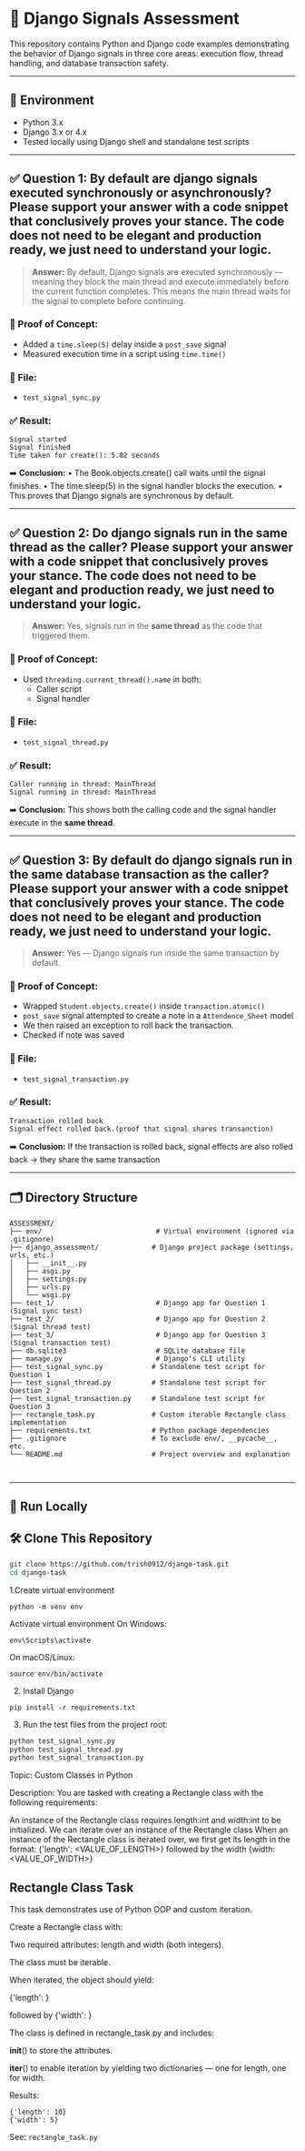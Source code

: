 # 📘 Django Signals Assessment

This repository contains Python and Django code examples demonstrating the behavior of Django signals in three core areas: execution flow, thread handling, and database transaction safety.

---

## 🧪 Environment

- Python 3.x
- Django 3.x or 4.x
- Tested locally using Django shell and standalone test scripts

---

## ✅ Question 1: By default are django signals executed synchronously or asynchronously? Please support your answer with a code snippet that conclusively proves your stance. The code does not need to be elegant and production ready, we just need to understand your logic.

> **Answer:** By default, Django signals are executed synchronously — meaning they block the main thread and execute immediately before the current function completes.
This means the main thread waits for the signal to complete before continuing.

### 🔬 Proof of Concept:
- Added a `time.sleep(5)` delay inside a `post_save` signal
- Measured execution time in a script using `time.time()`

### 📂 File:
- `test_signal_sync.py`

### ✅ Result:
```
Signal started
Signal finished
Time taken for create(): 5.02 seconds
```

➡️ **Conclusion:** 
•	The Book.objects.create() call waits until the signal finishes.
•	The time.sleep(5) in the signal handler blocks the execution.
•	This proves that Django signals are synchronous by default.


---

## ✅ Question 2: Do django signals run in the same thread as the caller? Please support your answer with a code snippet that conclusively proves your stance. The code does not need to be elegant and production ready, we just need to understand your logic.

> **Answer:** Yes, signals run in the **same thread** as the code that triggered them.

### 🔬 Proof of Concept:
- Used `threading.current_thread().name` in both:
  - Caller script
  - Signal handler

### 📂 File:
- `test_signal_thread.py`

### ✅ Result:
```
Caller running in thread: MainThread
Signal running in thread: MainThread
```

➡️ **Conclusion:** This shows both the calling code and the signal handler execute in the **same thread**.

---

## ✅ Question 3: By default do django signals run in the same database transaction as the caller? Please support your answer with a code snippet that conclusively proves your stance. The code does not need to be elegant and production ready, we just need to understand your logic.

> **Answer:** Yes — Django signals run inside the same transaction by default.

### 🔬 Proof of Concept:
- Wrapped `Student.objects.create()` inside `transaction.atomic()`
- `post_save` signal attempted to create a note in a `Attendence_Sheet` model
- We then raised an exception to roll back the transaction.
- Checked if note was saved

### 📂 File:
- `test_signal_transaction.py`

### ✅ Result:
```
Transaction rolled back
Signal effect rolled back.(proof that signal shares transanction)
```

➡️ **Conclusion:** If the transaction is rolled back, signal effects are also rolled back → they share the same transaction


---

## 🗂️ Directory Structure

```
ASSESSMENT/
├── env/                            # Virtual environment (ignored via .gitignore)
├── django_assessment/             # Django project package (settings, urls, etc.)
│   ├── __init__.py
│   ├── asgi.py
│   ├── settings.py
│   ├── urls.py
│   └── wsgi.py
├── test_1/                         # Django app for Question 1 (Signal sync test)
├── test_2/                         # Django app for Question 2 (Signal thread test)
├── test_3/                         # Django app for Question 3 (Signal transaction test)
├── db.sqlite3                      # SQLite database file
├── manage.py                       # Django's CLI utility
├── test_signal_sync.py            # Standalone test script for Question 1
├── test_signal_thread.py          # Standalone test script for Question 2
├── test_signal_transaction.py     # Standalone test script for Question 3
├── rectangle_task.py              # Custom iterable Rectangle class implementation
├── requirements.txt               # Python package dependencies
├── .gitignore                     # To exclude env/, __pycache__, etc.
└── README.md                      # Project overview and explanation



```

---



## 🚀 Run Locally

## 🛠️ Clone This Repository

```bash
git clone https://github.com/trish0912/django-task.git
cd django-task
```
1.Create virtual environment
```
python -m venv env

```
Activate virtual environment
On Windows:
```
env\Scripts\activate

```

On macOS/Linux:
```
source env/bin/activate

```

2. Install Django  
```
pip install -r requirements.txt

```
3. Run the test files from the project root:
```bash
python test_signal_sync.py
python test_signal_thread.py
python test_signal_transaction.py
```
Topic: Custom Classes in Python

Description: You are tasked with creating a Rectangle class with the following requirements:

An instance of the Rectangle class requires length:int and width:int to be initialized.
We can iterate over an instance of the Rectangle class 
When an instance of the Rectangle class is iterated over, we first get its length in the format: {'length': <VALUE_OF_LENGTH>} followed by the width {width: <VALUE_OF_WIDTH>}

## Rectangle Class Task

This task demonstrates use of Python OOP and custom iteration.

Create a Rectangle class with:

Two required attributes: length and width (both integers).

The class must be iterable.

When iterated, the object should yield:

{'length': <value>}

followed by {'width': <value>}

The class is defined in rectangle_task.py and includes:

__init__() to store the attributes.

__iter__() to enable iteration by yielding two dictionaries — one for length, one for width.

Results:
```
{'length': 10}
{'width': 5}
```

See: `rectangle_task.py`
